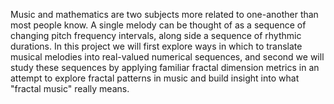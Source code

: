 Music and mathematics are two subjects more related to one-another than most
people know. A single melody can be thought of as a sequence of changing pitch
frequency intervals, along side a sequence of rhythmic durations. In this
project we will first explore ways in which to translate musical melodies into
real-valued numerical sequences, and second we will study these sequences by
applying familiar fractal dimension metrics in an attempt to explore fractal
patterns in music and build insight into what "fractal music" really means.

